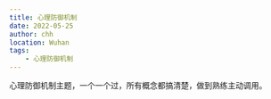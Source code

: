 ```yaml
---
title: 心理防御机制
date: 2022-05-25
author: chh
location: Wuhan
tags:
    - 心理防御机制
---
```


心理防御机制主题，一个一个过，所有概念都搞清楚，做到熟练主动调用。
